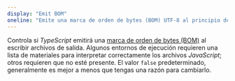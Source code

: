 ```yaml
---
display: "Emit BOM"
oneline: "Emite una marca de orden de bytes (BOM) UTF-8 al principio de los archivos de salida."
---
```


Controla si *TypeScript* emitirá una [marca de orden de bytes (BOM)](https://wikipedia.org/wiki/Byte_order_mark) al escribir archivos de salida.
Algunos entornos de ejecución requieren una lista de materiales para interpretar correctamente los archivos *JavaScript*; otros requieren que no esté presente.
El valor `false` predeterminado, generalmente es mejor a menos que tengas una razón para cambiarlo.
